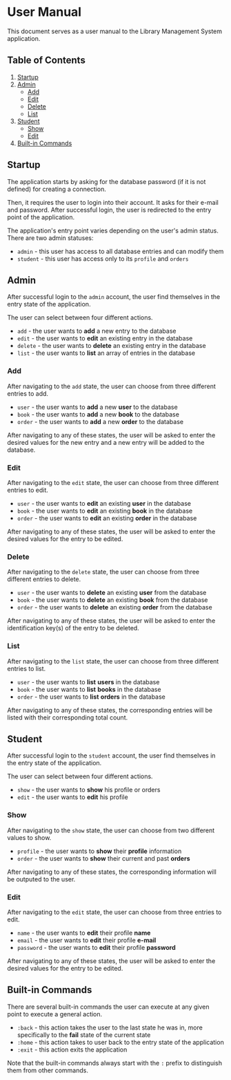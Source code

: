 # User Manual
This document serves as a user manual to the Library Management System application.

## Table of Contents
1. [Startup](#startup)
2. [Admin](#admin)
   - [Add](#add)
   - [Edit](#edit)
   - [Delete](#delete)
   - [List](#list)
3. [Student](#student)
   - [Show](#show)
   - [Edit](#edit)
4. [Built-in Commands](#built-in-commands)

## Startup
The application starts by asking for the database password (if it is not defined) for creating a connection.

Then, it requires the user to login into their account.
It asks for their e-mail and password.
After successful login, the user is redirected to the entry point of the application.

The application's entry point varies depending on the user's admin status.
There are two admin statuses:
- `admin` - this user has access to all database entries and can modify them
- `student` - this user has access only to its `profile` and `orders`

## Admin
After successful login to the `admin` account, the user find themselves in the entry state of the application.

The user can select between four different actions.
- `add` - the user wants to **add** a new entry to the database
- `edit` - the user wants to **edit** an existing entry in the database
- `delete` - the user wants to **delete** an existing entry in the database
- `list` - the user wants to **list** an array of entries in the database

### Add
After navigating to the `add` state, the user can choose from three different entries to add.
- `user` - the user wants to **add** a new **user** to the database
- `book` - the user wants to **add** a new **book** to the database
- `order` - the user wants to **add** a new **order** to the database

After navigating to any of these states, the user will be asked to enter the desired values for the new entry and a new entry will be added to the database.

### Edit
After navigating to the `edit` state, the user can choose from three different entries to edit.
- `user` - the user wants to **edit** an existing **user** in the database
- `book` - the user wants to **edit** an existing **book** in the database
- `order` - the user wants to **edit** an existing **order** in the database

After navigating to any of these states, the user will be asked to enter the desired values for the entry to be edited.

### Delete
After navigating to the `delete` state, the user can choose from three different entries to delete.
- `user` - the user wants to **delete** an existing **user** from the database
- `book` - the user wants to **delete** an existing **book** from the database
- `order` - the user wants to **delete** an existing **order** from the database

After navigating to any of these states, the user will be asked to enter the identification key(s) of the entry to be deleted.

### List
After navigating to the `list` state, the user can choose from three different entries to list.
- `user` - the user wants to **list** **users** in the database
- `book` - the user wants to **list** **books** in the database
- `order` - the user wants to **list** **orders** in the database

After navigating to any of these states, the corresponding entries will be listed with their corresponding total count.

## Student
After successful login to the `student` account, the user find themselves in the entry state of the application.

The user can select between four different actions.
- `show` - the user wants to **show** his profile or orders
- `edit` - the user wants to **edit** his profile

### Show
After navigating to the `show` state, the user can choose from two different values to show.
- `profile` - the user wants to **show** their **profile** information
- `order` - the user wants to **show** their current and past **orders**

After navigating to any of these states, the corresponding information will be outputed to the user.

### Edit
After navigating to the `edit` state, the user can choose from three entries to edit.
- `name` - the user wants to **edit** their profile **name**
- `email` - the user wants to **edit** their profile **e-mail**
- `password` - the user wants to **edit** their profile **password**

After navigating to any of these states, the user will be asked to enter the desired values for the entry to be edited.

## Built-in Commands
There are several built-in commands the user can execute at any given point to execute a general action.
- `:back` - this action takes the user to the last state he was in, more specifically to the **fail** state of the current state
- `:home` - this action takes to user back to the entry state of the application
- `:exit` - this action exits the application

Note that the built-in commands always start with the `:` prefix to distinguish them from other commands.
